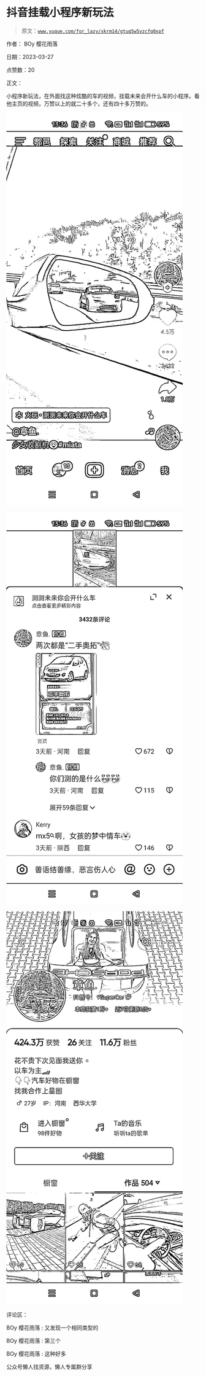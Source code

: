 # 抖音挂载小程序新玩法

> 原文：[`www.yuque.com/for_lazy/xkrm14/gtuq5w5vzcfq0xpf`](https://www.yuque.com/for_lazy/xkrm14/gtuq5w5vzcfq0xpf)



作者： BOy 樱花雨落



日期：2023-03-27



点赞数：20



正文：



小程序新玩法，在外面找这种炫酷的车的视频，挂载未来会开什么车的小程序。看他主页的视频，万赞以上的就二十多个，还有四十多万赞的。



![](img/34c5967449921c4d4d496db5506960ab.png)  

![](img/b79533031761fd4230814b838e64584b.png)  

![](img/6e5702c52fc270237b7db9db4d7ae2ab.png)  

评论区：



BOy 樱花雨落 : 又发现一个相同类型的



BOy 樱花雨落 : 第三个



BOy 樱花雨落 : 这种好多



公众号懒人找资源，懒人专属群分享

</ne-p></ne-p></ne-p>